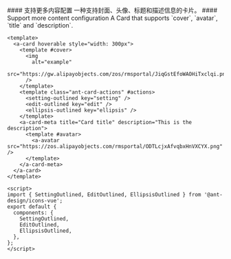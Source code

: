 <cn>
  #### 支持更多内容配置
  一种支持封面、头像、标题和描述信息的卡片。
</cn>

<us>
  #### Support more content configuration
  A Card that supports `cover`, `avatar`, `title` and `description`.
</us>

```vue
<template>
  <a-card hoverable style="width: 300px">
    <template #cover>
      <img
        alt="example"
        src="https://gw.alipayobjects.com/zos/rmsportal/JiqGstEfoWAOHiTxclqi.png"
      />
    </template>
    <template class="ant-card-actions" #actions>
      <setting-outlined key="setting" />
      <edit-outlined key="edit" />
      <ellipsis-outlined key="ellipsis" />
    </template>
    <a-card-meta title="Card title" description="This is the description">
      <template #avatar>
        <a-avatar src="https://zos.alipayobjects.com/rmsportal/ODTLcjxAfvqbxHnVXCYX.png" />
      </template>
    </a-card-meta>
  </a-card>
</template>

<script>
import { SettingOutlined, EditOutlined, EllipsisOutlined } from '@ant-design/icons-vue';
export default {
  components: {
    SettingOutlined,
    EditOutlined,
    EllipsisOutlined,
  },
};
</script>
```
